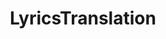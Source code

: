 ---
title: LyricsTranslation
emoji: 🎵
colorFrom: gray
colorTo: indigo
sdk: docker
app_port: 7860
pinned: false
---